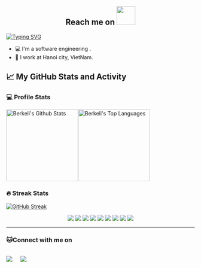 <h2 align="center">Reach me on <img src="https://media.giphy.com/media/v1.Y2lkPTc5MGI3NjExbjZ4bDB5d3JmanBnOXFrNTZxbjQxbmh0cDB4Ym9saWh4amw4bXE4ZyZlcD12MV9pbnRlcm5hbF9naWZfYnlfaWQmY3Q9cw/H7YFD7A5aOisYZPQ1f/giphy.gif" width="50"></h2>

[![Typing SVG](https://readme-typing-svg.herokuapp.com?font=Architects+Daughter&color=7AF79A&size=30&lines=Hi,+I'm+Long!👋;I'm+a+Backend+Developer...;And+I'm+a+proud+VietNamese+🇻🇳+🇻🇳+🇻🇳)](https://git.io/typing-svg)

- 💻 I'm a software engineering . 
- 🏡 I work at Hanoi city, VietNam.

## 📈 My GitHub Stats and Activity

### 💻 Profile Stats

<img alt="Berkeli's Github Stats" src="https://github-readme-stats.vercel.app/api/?username=oNddleo&show_icons=true&include_all_commits=true&count_private=true&theme=react&hide_border=true&bg_color=1F222E&title_color=F85D7F&icon_color=F8D866" height="192px"/><img alt="Berkeli's Top Languages" src="https://github-readme-stats.vercel.app/api/top-langs/?username=oNddleo&langs_count=8&layout=compact&theme=react&hide_border=true&bg_color=1F222E&title_color=F85D7F&icon_color=F8D866" height="192px"/>

### 🔥 Streak Stats
[![GitHub Streak](https://github-readme-streak-stats.herokuapp.com/?user=oNddleo&theme=tokyonight)](https://git.io/streak-stats)


<p align="center">
<img src="https://img.shields.io/badge/-Kubernates-black?style=flat-square&logo=kubernetes"/>
<img src="https://img.shields.io/badge/-JavaScript-black?style=flat-square&logo=javascript"/>
<img src="https://img.shields.io/badge/-Nodejs-black?style=flat-square&logo=Node.js"/>
<img src="https://img.shields.io/badge/-Python-black?style=flat-square&logo=python">
<img src="https://img.shields.io/badge/-Go-black?style=flat-square&logo=go">
<img src="https://img.shields.io/badge/-MongoDB-black?style=flat-square&logo=mongodb"/>
<img src="https://img.shields.io/badge/-MySQL-black?style=flat-square&logo=mysql"/>
<img src="https://img.shields.io/badge/-Git-black?style=flat-square&logo=git"/>
<img src="https://img.shields.io/badge/-GitHub-black?style=flat-square&logo=github"/>
</p>
<p align="center">
  
----
### 🐱Connect with me on
<p>
<br>	
<a target="_blank" href="[https://www.linkedin.com/in/ahmadshaikhk/](https://www.linkedin.com/in/longnd1/)"><img src="https://img.shields.io/badge/-LinkedIn-0077B5?style=flat-square&logo=Linkedin&logoColor=white"></img></a>
&emsp;
<a target="_blank" href="mailto:nguyenduclong12a2nd@gmail.com"
><img src="https://img.shields.io/badge/-Gmail-D14836?style=flat-square&logo=Gmail&logoColor=white"></img></a>
